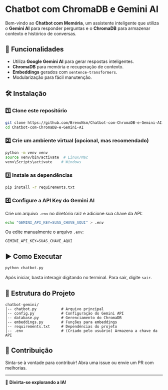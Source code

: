 # Chatbot com ChromaDB e Gemini AI

Bem-vindo ao **Chatbot com Memória**, um assistente inteligente que utiliza o **Gemini AI** para responder perguntas e o **ChromaDB** para armazenar contexto e histórico de conversas.

## 🚀 Funcionalidades
- Utiliza **Google Gemini AI** para gerar respostas inteligentes.
- **ChromaDB** para memória e recuperação de contexto.
- **Embeddings** gerados com `sentence-transformers`.
- Modularização para fácil manutenção.

## 🛠️ Instalação
### 1️⃣ Clone este repositório
```bash
git clone https://github.com/BrenoNsm/Chatbot-com-ChromaDB-e-Gemini-AI.git
cd Chatbot-com-ChromaDB-e-Gemini-AI
```

### 2️⃣ Crie um ambiente virtual (opcional, mas recomendado)
```bash
python -m venv venv
source venv/bin/activate  # Linux/Mac
venv\Scripts\activate    # Windows
```

### 3️⃣ Instale as dependências
```bash
pip install -r requirements.txt
```

### 4️⃣ Configure a API Key do Gemini AI
Crie um arquivo `.env` no diretório raiz e adicione sua chave da API:
```bash
echo "GEMINI_API_KEY=SUAS_CHAVE_AQUI" > .env
```
Ou edite manualmente o arquivo `.env`:
```
GEMINI_API_KEY=SUAS_CHAVE_AQUI
```

## ▶️ Como Executar
```bash
python chatbot.py
```
Após iniciar, basta interagir digitando no terminal. Para sair, digite `sair`.

## 📂 Estrutura do Projeto
```
chatbot-gemini/
│-- chatbot.py           # Arquivo principal
│-- config.py            # Configuração do Gemini API
│-- database.py          # Gerenciamento do ChromaDB
│-- embeddings.py        # Funções para embeddings
│-- requirements.txt     # Dependências do projeto
│-- .env                 # (Criado pelo usuário) Armazena a chave da API
```

## 🤝 Contribuição
Sinta-se à vontade para contribuir! Abra uma issue ou envie um PR com melhorias.

---
🚀 **Divirta-se explorando a IA!**
